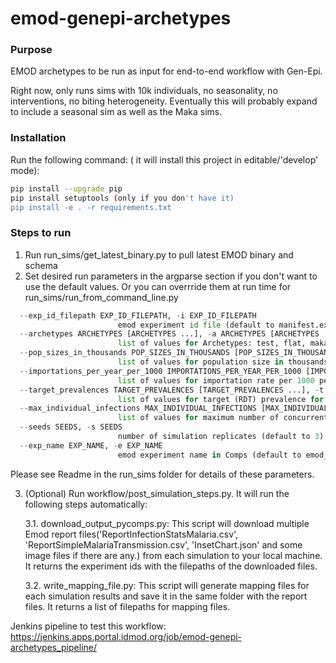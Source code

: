 # emod-genepi-archetypes

### Purpose
EMOD archetypes to be run as input for end-to-end workflow with Gen-Epi.

Right now, only runs sims with 10k individuals, no seasonality, no interventions, no biting heterogeneity.  Eventually this will probably expand to include a seasonal sim as well as the Maka sims.

### Installation
Run the following command: ( it will install this project in editable/'develop' mode):
```bash
pip install --upgrade pip
pip install setuptools (only if you don't have it)
pip install -e . -r requirements.txt
```

### Steps to run
1. Run run_sims/get_latest_binary.py to pull latest EMOD binary and schema
2. Set desired run parameters in the argparse section if you don't want to use the default values. Or you can overrride
them at run time for run_sims/run_from_command_line.py
```python
  --exp_id_filepath EXP_ID_FILEPATH, -i EXP_ID_FILEPATH
                        emod experiment id file (default to manifest.exp_id_file)
  --archetypes ARCHETYPES [ARCHETYPES ...], -a ARCHETYPES [ARCHETYPES ...]
                        list of values for Archetypes: test, flat, maka_like, magude_like, maka_historical, magude_historical (default to ["test"]).
  --pop_sizes_in_thousands POP_SIZES_IN_THOUSANDS [POP_SIZES_IN_THOUSANDS ...], -p POP_SIZES_IN_THOUSANDS [POP_SIZES_IN_THOUSANDS ...]
                        list of values for population size in thousands (possible values are 1k,10k,20k,50k,100k, default to [1, 10])
  --importations_per_year_per_1000 IMPORTATIONS_PER_YEAR_PER_1000 [IMPORTATIONS_PER_YEAR_PER_1000 ...], -r IMPORTATIONS_PER_YEAR_PER_1000 [IMPORTATIONS_PER_YEAR_PER_1000 ...]
                        list of values for importation rate per 1000 people in population (default to [50])
  --target_prevalences TARGET_PREVALENCES [TARGET_PREVALENCES ...], -t TARGET_PREVALENCES [TARGET_PREVALENCES ...]
                        list of values for target (RDT) prevalence for test/flat/maka_like/magude_like scenarios (possible values are 5%, 10%, 20%, 30%, 40%, default to [0.05])
  --max_individual_infections MAX_INDIVIDUAL_INFECTIONS [MAX_INDIVIDUAL_INFECTIONS ...], -m MAX_INDIVIDUAL_INFECTIONS [MAX_INDIVIDUAL_INFECTIONS ...]
                        list of values for maximum number of concurrent infections to sweep (default to [3])
  --seeds SEEDS, -s SEEDS
                        number of simulation replicates (default to 3)
  --exp_name EXP_NAME, -e EXP_NAME
                        emod experiment name in Comps (default to emod_genepi_archetypes)
```
Please see Readme in the run_sims folder for details of these parameters.

3. (Optional) Run workflow/post_simulation_steps.py. It will run the following steps automatically: 
   
    3.1. download_output_pycomps.py: This script will download multiple Emod report files('ReportInfectionStatsMalaria.csv', 'ReportSimpleMalariaTransmission.csv', 'InsetChart.json' and some image files if there are any.) from each simulation to your local machine. It returns the experiment ids with the filepaths of the downloaded files. 

    3.2. write_mapping_file.py: This script will generate mapping files for each simulation results and save it in the same folder with the report files. It returns a list of filepaths for mapping files.

Jenkins pipeline to test this workflow: https://jenkins.apps.portal.idmod.org/job/emod-genepi-archetypes_pipeline/